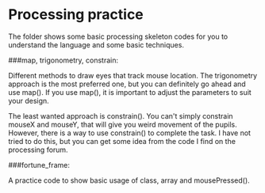 # Processing practice
The folder shows some basic processing skeleton codes for you to understand the language and some basic techniques.

###map, trigonometry, constrain:

Different methods to draw eyes that track mouse location.
The trigonometry approach is the most preferred one, but you can definitely go ahead and use map(). If you use map(), it is important to adjust the parameters to suit your design.

The least wanted approach is constrain(). You can't simply constrain mouseX and mouseY, that will give you weird movement of the pupils. However, there is a way to use constrain() to complete the task. I have not tried to do this, but you can get some idea from the code I find on the processing forum.


###fortune_frame:

A practice code to show basic usage of class, array and mousePressed().

